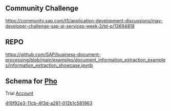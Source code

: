 
## Community Challenge
https://community.sap.com/t5/application-development-discussions/may-developer-challenge-sap-ai-services-week-2/td-p/13694818

## REPO
https://github.com/SAP/business-document-processing/blob/main/examples/document_information_extraction_examples/information_extraction_showcase.ipynb

## Schema for [Pho](https://namnam.net/wp-content/uploads/2019/01/Beef-Pho-Recipe-NamNam.pdf)

Trial [Account](https://account.hanatrial.ondemand.com/trial/#/globalaccount/25a93459-c991-4039-acd3-5ee71e02c666/subaccount/49d1ca05-fea1-4103-9ee5-cdb5102ffce4/service-instances&//detail/3ffa25a4-1857-4675-a1f4-9d73ccc5f5c5/?layout=TwoColumnsMidExpanded)

[4f8f92e3-11cb-4f3d-a281-012b1c581963](https://ed890f8btrial.us10-trial.doc.cloud.sap/ui/index.html?clientId=default#/schemaconfiguration&/sc/schemadetail/4f8f92e3-11cb-4f3d-a281-012b1c581963/1/TwoColumnsMidExpanded)